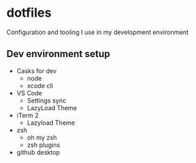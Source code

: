 # dotfiles
Configuration and tooling I use in my development environment

## Dev environment setup

- Casks for dev
  - node
  - xcode cli
- VS Code
  - Settings sync
  - LazyLoad Theme
- iTerm 2
  - Lazyload Theme
- zsh
  - oh my zsh
  - zsh plugins
- github desktop
